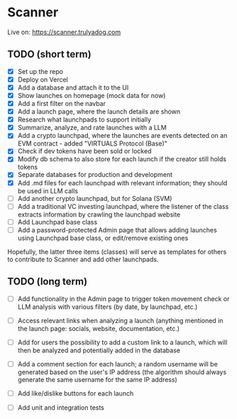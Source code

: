# Scanner

Live on: https://scanner.trulyadog.com

## TODO (short term)

- [x] Set up the repo
- [x] Deploy on Vercel
- [x] Add a database and attach it to the UI
- [x] Show launches on homepage (mock data for now)
- [x] Add a first filter on the navbar
- [x] Add a launch page, where the launch details are shown
- [x] Research what launchpads to support initially
- [x] Summarize, analyze, and rate launches with a LLM
- [x] Add a crypto launchpad, where the launches are events detected on an EVM contract - added "VIRTUALS Protocol (Base)"
- [x] Check if dev tokens have been sold or locked
- [x] Modify db schema to also store for each launch if the creator still holds tokens
- [x] Separate databases for production and development
- [x] Add .md files for each launchpad with relevant information; they should be used in LLM calls
- [ ] Add another crypto launchpad, but for Solana (SVM)
- [ ] Add a traditional VC investing launchpad, where the listener of the class extracts information by crawling the launchpad website
- [ ] Add Launchpad base class
- [ ] Add a password-protected Admin page that allows adding launches using Launchpad base class, or edit/remove existing ones

Hopefully, the latter three items (classes) will serve as templates for others to contribute to Scanner and add other launchpads.

## TODO (long term)

- [ ] Add functionality in the Admin page to trigger token movement check or LLM analysis with various filters (by date, by launchpad, etc.)
- [ ] Access relevant links when analyzing a launch (anything mentioned in the launch page: socials, website, documentation, etc.)
- [ ] Add for users the possibility to add a custom link to a launch, which will then be analyzed and potentially added in the database
- [ ] Add a comment section for each launch; a random username will be generated based on the user's IP address (the algorithm should always generate the same username for the same IP address)
- [ ] Add like/dislike buttons for each launch
- [ ] Add unit and integration tests

